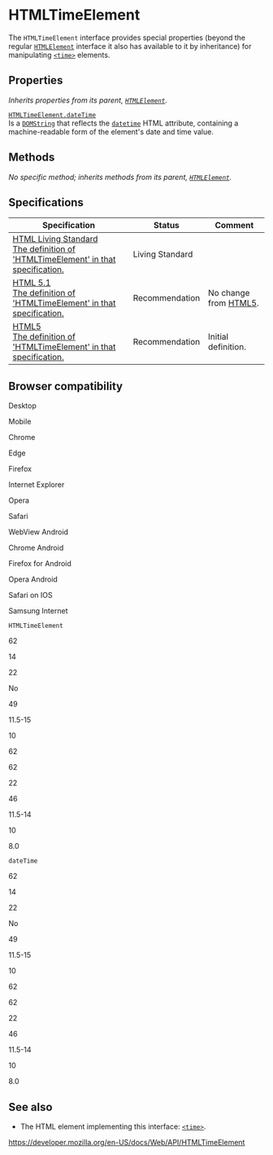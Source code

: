 HTMLTimeElement
===============

The `HTMLTimeElement` interface provides special properties (beyond the regular [`HTMLElement`](htmlelement) interface it also has available to it by inheritance) for manipulating [`<time>`](https://developer.mozilla.org/en-US/docs/Web/HTML/Element/time) elements.

Properties
----------

*Inherits properties from its parent, [`HTMLElement`](htmlelement).*

[`HTMLTimeElement.dateTime`](htmltimeelement/datetime)  
Is a [`DOMString`](domstring) that reflects the [`datetime`](https://developer.mozilla.org/en-US/docs/Web/HTML/Element/time#attr-datetime) HTML attribute, containing a machine-readable form of the element's date and time value.

Methods
-------

*No specific method; inherits methods from its parent, [`HTMLElement`](htmlelement).*

Specifications
--------------

<table><thead><tr class="header"><th>Specification</th><th>Status</th><th>Comment</th></tr></thead><tbody><tr class="odd"><td><a href="https://html.spec.whatwg.org/multipage/#htmltimeelement">HTML Living Standard<br />
<span class="small">The definition of 'HTMLTimeElement' in that specification.</span></a></td><td><span class="spec-living">Living Standard</span></td><td></td></tr><tr class="even"><td><a href="https://www.w3.org/TR/html51/text-level-semantics.html#the-time-element">HTML 5.1<br />
<span class="small">The definition of 'HTMLTimeElement' in that specification.</span></a></td><td><span class="spec-rec">Recommendation</span></td><td>No change from <a href="https://www.w3.org/TR/html52/">HTML5</a>.</td></tr><tr class="odd"><td><a href="https://www.w3.org/TR/html52/text-level-semantics.html#the-time-element">HTML5<br />
<span class="small">The definition of 'HTMLTimeElement' in that specification.</span></a></td><td><span class="spec-rec">Recommendation</span></td><td>Initial definition.</td></tr></tbody></table>

Browser compatibility
---------------------

Desktop

Mobile

Chrome

Edge

Firefox

Internet Explorer

Opera

Safari

WebView Android

Chrome Android

Firefox for Android

Opera Android

Safari on IOS

Samsung Internet

`HTMLTimeElement`

62

14

22

No

49

11.5-15

10

62

62

22

46

11.5-14

10

8.0

`dateTime`

62

14

22

No

49

11.5-15

10

62

62

22

46

11.5-14

10

8.0

See also
--------

-   The HTML element implementing this interface: [`<time>`](https://developer.mozilla.org/en-US/docs/Web/HTML/Element/time).

<a href="https://developer.mozilla.org/en-US/docs/Web/API/HTMLTimeElement" class="_attribution-link">https://developer.mozilla.org/en-US/docs/Web/API/HTMLTimeElement</a>
